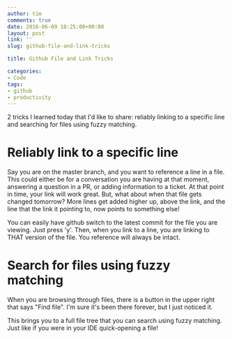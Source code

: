 ```yaml
---
author: tim
comments: true
date: 2016-06-09 10:25:00+00:00
layout: post
link: ''
slug: github-file-and-link-tricks

title: Github File and Link Tricks

categories:
- Code
tags:
- github
- productivity
---
```


2 tricks I learned today that I'd like to share: reliably linking to a specific line and searching for files using fuzzy matching.

# Reliably link to a specific line 

Say you are on the master branch, and you want to reference a line in a file. This could either be for a conversation you are having at that moment, answering a question in a PR, or adding information to a ticket. At that point in time, your link will work great. But, what about when that file gets changed tomorrow? More lines get added higher up, above the link, and the line that the link it pointing to, now points to something else!

You can easily have github switch to the latest commit for the file you are viewing. Just press 'y'. Then, when you link to a line, you are linking to THAT version of the file. You reference will always be intact.

# Search for files using fuzzy matching 

When you are browsing through files, there is a button in the upper right that says "Find file". I'm sure it's been there forever, but I just noticed it. 

This brings you to a full file tree that you can search using fuzzy matching. Just like if you were in your IDE quick-opening a file!
